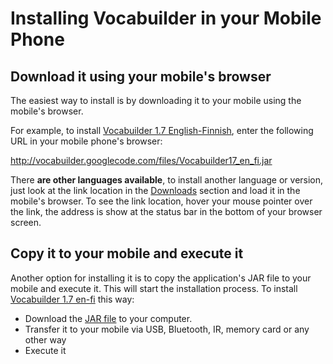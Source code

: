 # Installing Vocabuilder in your Mobile Phone #

## Download it using your mobile's browser ##
The easiest way to install is by downloading it to your mobile using the mobile's browser.

For example, to install [Vocabuilder 1.7 English-Finnish](http://vocabuilder.googlecode.com/files/Vocabuilder17_en_fi.jar), enter the following URL in your mobile phone's browser:

http://vocabuilder.googlecode.com/files/Vocabuilder17_en_fi.jar

There **are other languages available**, to install another language or version, just look at the link location in the [Downloads](http://code.google.com/p/vocabuilder/downloads/list) section and load it in the mobile's browser. To see the link location, hover your mouse pointer over the link, the address is show at the status bar in the bottom of your browser screen.

## Copy it to your mobile and execute it ##

Another option for installing it is to copy the application's JAR file to your mobile and execute it. This will start the installation process. To install [Vocabuilder 1.7 en-fi](http://vocabuilder.googlecode.com/files/Vocabuilder17_en_fi.jar) this way:

  * Download the [JAR file](http://vocabuilder.googlecode.com/files/Vocabuilder17_en_fi.jar) to your computer.
  * Transfer it to your mobile via USB, Bluetooth, IR, memory card or any other way
  * Execute it